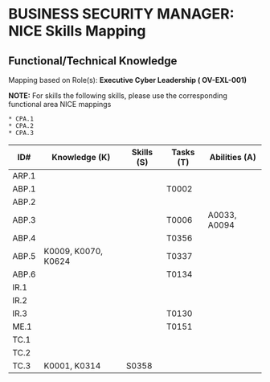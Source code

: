 # BUSINESS SECURITY MANAGER: NICE Skills Mapping

## Functional/Technical Knowledge

Mapping based on Role(s):
**Executive Cyber Leadership ( OV-EXL-001)**

**NOTE:** For skills the following skills, please use the corresponding functional area NICE mappings

    * CPA.1
    * CPA.2
    * CPA.3

| ID# | Knowledge (K) | Skills (S) | Tasks (T) | Abilities (A) |
| ----- | --------- | ------------| --------- | ------------------ |
| ARP.1 |  |  |  | |
| ABP.1 |  |  | T0002 | |
| ABP.2 |  |  |  | |
| ABP.3 |  |  | T0006 | A0033, A0094|
| ABP.4 |  |  | T0356 | |
| ABP.5 | K0009, K0070, K0624 |  | T0337 | |
| ABP.6 |  |  | T0134 | |
| IR.1  |  |  |  | |
| IR.2  |  |  |  | |
| IR.3  |  |  | T0130 | |
| ME.1  |  |  | T0151 | |
| TC.1  |  |  |  | |
| TC.2  |  |  |  | |
| TC.3  | K0001, K0314 | S0358 |  | |
